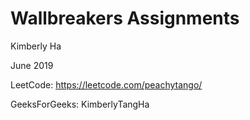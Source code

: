 # Wallbreakers Assignments 

Kimberly Ha

June 2019 

LeetCode: https://leetcode.com/peachytango/

GeeksForGeeks: KimberlyTangHa